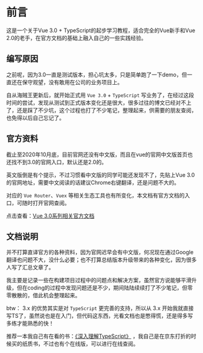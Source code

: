 # 前言

这是一个关于Vue 3.0 + TypeScript的起步学习教程，适合完全的Vue新手和Vue 2.0的老手，在官方文档的基础上融入自己的一些实践经验。

## 编写原因

之前呢，因为3.0一直是测试版本，担心坑太多，只是简单跑了一下demo，但一直还在保守观望，没有敢用在公司的业务项目上。

自从海贼王更新后，就开始正式用 `Vue 3.0` + `TypeScript` 写业务了，在经过这段时间的尝试，发现从测试到正式版本变化还是很大，很多过往的博文已经对不上了，还是踩了不少坑，这个过程也打了不少笔记，整理起来，供需要的朋友查阅，也免得以后自己忘记了。

## 官方资料

截止至2020年10月底，目前官网还没有中文版，而且在vue的官网中文版首页也还找不到3.0的官网入口，默认还是2.0的。

英文版倒是有个提示，不过习惯看中文版的同学可能还发现不了，先贴上Vue 3.0的官网地址，需要中文阅读的话建议Chrome右键翻译，还是问题不大的。

对应的 `Vue Router`、`Vuex` 等相关生态工具也有所变化，本文档有官方文档的入口，可随时打开官网查阅。

点击查看：[Vue 3.0系列相关官方文档](links.md#官方文档)

## 文档说明

并不打算直译官方的各种资料，因为官网迟早会有中文版，何况现在通过Google翻译也问题不大，没什么必要；也不打算总结版本升级带来的各种变化，因为很多人写了汇总文章了。

我主要是记录一些在构建项目过程中的问题点和解决方案，虽然官方说能够平滑升级，但在coding的过程中发现问题还是不少，期间陆陆续续打了不少笔记，但零零散散的，借此机会整理起来。

btw： 3.x 的优势其实是对 `TypeScript` 更完善的支持，所以从 3.x 开始我就直接写TS了，虽然说也是在入门，但代码这东西，光看文档也是憋得慌，还是得多写多练才能熟悉的快！

推荐一本我自己有在看的书：[《深入理解TypeScript》](https://jkchao.github.io/typescript-book-chinese/) ，我自己是在京东打折的时候买的纸质书，不过也有个在线版，可以进行在线查阅。